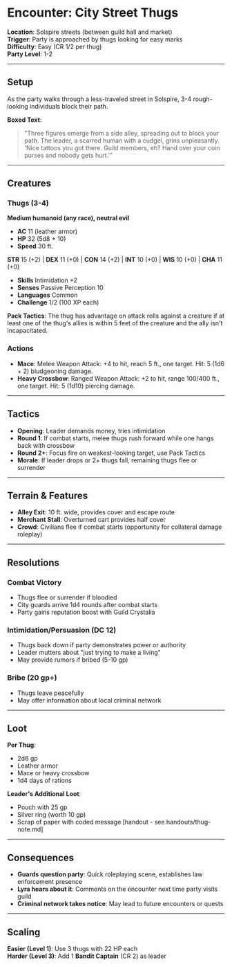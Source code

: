 # Encounter: City Street Thugs

**Location**: Solspire streets (between guild hall and market)  
**Trigger**: Party is approached by thugs looking for easy marks  
**Difficulty**: Easy (CR 1/2 per thug)  
**Party Level**: 1-2

---

## Setup

As the party walks through a less-traveled street in Solspire, 3-4 rough-looking individuals block their path.

**Boxed Text**:
> "Three figures emerge from a side alley, spreading out to block your path. The leader, a scarred human with a cudgel, grins unpleasantly. 'Nice tattoos you got there. Guild members, eh? Hand over your coin purses and nobody gets hurt.'"

---

## Creatures

### Thugs (3-4)
**Medium humanoid (any race), neutral evil**

- **AC** 11 (leather armor)
- **HP** 32 (5d8 + 10)
- **Speed** 30 ft.

**STR** 15 (+2) | **DEX** 11 (+0) | **CON** 14 (+2) | **INT** 10 (+0) | **WIS** 10 (+0) | **CHA** 11 (+0)

- **Skills** Intimidation +2
- **Senses** Passive Perception 10
- **Languages** Common
- **Challenge** 1/2 (100 XP each)

**Pack Tactics**: The thug has advantage on attack rolls against a creature if at least one of the thug's allies is within 5 feet of the creature and the ally isn't incapacitated.

### Actions
- **Mace**: Melee Weapon Attack: +4 to hit, reach 5 ft., one target. Hit: 5 (1d6 + 2) bludgeoning damage.
- **Heavy Crossbow**: Ranged Weapon Attack: +2 to hit, range 100/400 ft., one target. Hit: 5 (1d10) piercing damage.

---

## Tactics

- **Opening**: Leader demands money, tries intimidation
- **Round 1**: If combat starts, melee thugs rush forward while one hangs back with crossbow
- **Round 2+**: Focus fire on weakest-looking target, use Pack Tactics
- **Morale**: If leader drops or 2+ thugs fall, remaining thugs flee or surrender

---

## Terrain & Features

- **Alley Exit**: 10 ft. wide, provides cover and escape route
- **Merchant Stall**: Overturned cart provides half cover
- **Crowd**: Civilians flee if combat starts (opportunity for collateral damage roleplay)

---

## Resolutions

### Combat Victory
- Thugs flee or surrender if bloodied
- City guards arrive 1d4 rounds after combat starts
- Party gains reputation boost with Guild Crystalia

### Intimidation/Persuasion (DC 12)
- Thugs back down if party demonstrates power or authority
- Leader mutters about "just trying to make a living"
- May provide rumors if bribed (5-10 gp)

### Bribe (20 gp+)
- Thugs leave peacefully
- May offer information about local criminal network

---

## Loot

**Per Thug**:
- 2d6 gp
- Leather armor
- Mace or heavy crossbow
- 1d4 days of rations

**Leader's Additional Loot**:
- Pouch with 25 gp
- Silver ring (worth 10 gp)
- Scrap of paper with coded message [handout - see handouts/thug-note.md]

---

## Consequences

- **Guards question party**: Quick roleplaying scene, establishes law enforcement presence
- **Lyra hears about it**: Comments on the encounter next time party visits guild
- **Criminal network takes notice**: May lead to future encounters or quests

---

## Scaling

**Easier (Level 1)**: Use 3 thugs with 22 HP each  
**Harder (Level 3)**: Add 1 **Bandit Captain** (CR 2) as leader